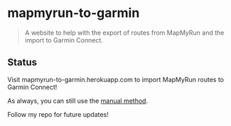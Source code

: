 # mapmyrun-to-garmin
>A website to help with the export of routes from MapMyRun and the import to Garmin Connect.

## Status

Visit mapmyrun-to-garmin.herokuapp.com to import MapMyRun routes to Garmin Connect!

As always, you can still use the [manual method](MANUAL.md).

Follow my repo for future updates!
